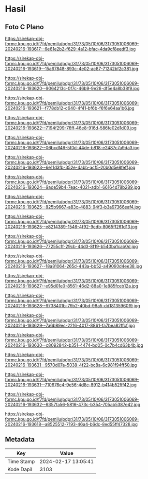 # Hasil

## Foto C Plano

https://sirekap-obj-formc.kpu.go.id/f7fd/pemilu/pdpr/31/73/05/10/06/3173051006069-20240216-193617--6e61e2b2-f629-4a12-bfac-4da9cf8eedf3.jpg

https://sirekap-obj-formc.kpu.go.id/f7fd/pemilu/pdpr/31/73/05/10/06/3173051006069-20240216-193619--15a67848-893c-4e02-ac87-71242bf2c381.jpg

https://sirekap-obj-formc.kpu.go.id/f7fd/pemilu/pdpr/31/73/05/10/06/3173051006069-20240216-193620--9064213c-0f7c-46b9-9e28-df5e4a8b38f9.jpg

https://sirekap-obj-formc.kpu.go.id/f7fd/pemilu/pdpr/31/73/05/10/06/3173051006069-20240216-193621--f778db12-c640-4f41-bf6b-f6f6e64aa1b6.jpg

https://sirekap-obj-formc.kpu.go.id/f7fd/pemilu/pdpr/31/73/05/10/06/3173051006069-20240216-193622--7194f299-76ff-46e8-916d-586fe02d1d09.jpg

https://sirekap-obj-formc.kpu.go.id/f7fd/pemilu/pdpr/31/73/05/10/06/3173051006069-20240216-193622--06bcdf46-5f0d-44de-b818-e2487c7a9da3.jpg

https://sirekap-obj-formc.kpu.go.id/f7fd/pemilu/pdpr/31/73/05/10/06/3173051006069-20240216-193623--6e11d3fb-352e-4abb-acf5-20b0d5e8feff.jpg

https://sirekap-obj-formc.kpu.go.id/f7fd/pemilu/pdpr/31/73/05/10/06/3173051006069-20240216-193624--9ade59b4-7eac-4021-adb1-66164d78b289.jpg

https://sirekap-obj-formc.kpu.go.id/f7fd/pemilu/pdpr/31/73/05/10/06/3173051006069-20240216-193625--825b9667-a83c-4883-94f3-b3a97366eaf4.jpg

https://sirekap-obj-formc.kpu.go.id/f7fd/pemilu/pdpr/31/73/05/10/06/3173051006069-20240216-193625--e8214389-1546-4f92-9cdb-8065ff261d13.jpg

https://sirekap-obj-formc.kpu.go.id/f7fd/pemilu/pdpr/31/73/05/10/06/3173051006069-20240216-193626--77255c1f-29cb-44d3-8f19-b540ba1cab0d.jpg

https://sirekap-obj-formc.kpu.go.id/f7fd/pemilu/pdpr/31/73/05/10/06/3173051006069-20240216-193627--18a81064-265d-443a-bb52-a49090d4ee38.jpg

https://sirekap-obj-formc.kpu.go.id/f7fd/pemilu/pdpr/31/73/05/10/06/3173051006069-20240216-193627--e95d01e0-8561-46d2-88a0-1e885fceb12a.jpg

https://sirekap-obj-formc.kpu.go.id/f7fd/pemilu/pdpr/31/73/05/10/06/3173051006069-20240216-193628--9738401b-79b2-40bd-98a5-dd18135960f9.jpg

https://sirekap-obj-formc.kpu.go.id/f7fd/pemilu/pdpr/31/73/05/10/06/3173051006069-20240216-193629--7a6b89ec-2216-4017-8861-fa7bea82ffcf.jpg

https://sirekap-obj-formc.kpu.go.id/f7fd/pemilu/pdpr/31/73/05/10/06/3173051006069-20240216-193630--c8092842-b351-4474-bd05-0c7b4cd63b4b.jpg

https://sirekap-obj-formc.kpu.go.id/f7fd/pemilu/pdpr/31/73/05/10/06/3173051006069-20240216-193631--9570d07a-5038-4f22-bc8a-6c981f94ff50.jpg

https://sirekap-obj-formc.kpu.go.id/f7fd/pemilu/pdpr/31/73/05/10/06/3173051006069-20240216-193631--710676c4-9e56-4d8c-8912-b414b52fff42.jpg

https://sirekap-obj-formc.kpu.go.id/f7fd/pemilu/pdpr/31/73/05/10/06/3173051006069-20240216-193632--6357fa56-5816-473c-b354-705ab5387e42.jpg

https://sirekap-obj-formc.kpu.go.id/f7fd/pemilu/pdpr/31/73/05/10/06/3173051006069-20240216-193618--a8525512-7193-46a4-b6dc-8ed55ff47328.jpg


## Metadata

| Key        | Value               |
| ---------- | ------------------- |
| Time Stamp | 2024-02-17 13:05:41 |
| Kode Dapil | 3103                |



